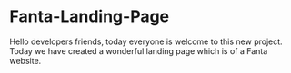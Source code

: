 # Fanta-Landing-Page
Hello developers friends, today everyone is welcome to this new project. Today we have created a wonderful landing page which is of a Fanta website.
